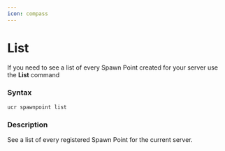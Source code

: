 ```yaml
---
icon: compass
---
```


# List

If you need to see a list of every Spawn Point created for your server use the **List** command

### Syntax

```
ucr spawnpoint list
```

### Description

See a list of every registered Spawn Point for the current server.
